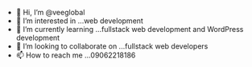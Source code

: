- 👋 Hi, I’m @veeglobal
- 👀 I’m interested in ...web development
- 🌱 I’m currently learning ...fullstack web development and WordPress development
- 💞️ I’m looking to collaborate on ...fullstack web developers
- 📫 How to reach me ...09062218186

<!---
veeglobal/veeglobal is a ✨ special ✨ repository because its `README.md` (this file) appears on your GitHub profile.
You can click the Preview link to take a look at your changes.
--->
